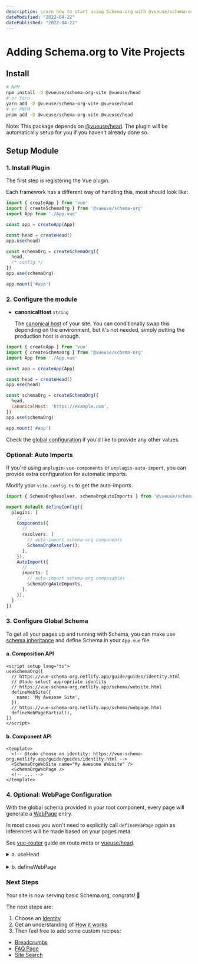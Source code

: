 ```yaml
---
description: Learn how to start using Schema.org with @vueuse/schema-org.
dateModified: "2022-04-22"
datePublished: "2022-04-22"
---
```


#  <i-logos-vitejs class="text-25px" /> Adding Schema.org to Vite Projects

## Install

```bash
# NPM
npm install -D @vueuse/schema-org-vite @vueuse/head
# or Yarn
yarn add -D @vueuse/schema-org-vite @vueuse/head
# or PNPM
pnpm add -D @vueuse/schema-org-vite @vueuse/head
```

Note: This package depends on [@vueuse/head](https://github.com/vueuse/head/). The plugin will be automatically setup for you if you haven't already done so.

## Setup Module

### 1. Install Plugin

The first step is registering the Vue plugin.

Each framework has a different way of handling this, most should look like:

```js main.js
import { createApp } from 'vue'
import { createSchemaOrg } from '@vueuse/schema-org'
import App from './App.vue'

const app = createApp(App)

const head = createHead()
app.use(head)

const schemaOrg = createSchemaOrg({
  head,
  /* config */
})
app.use(schemaOrg)

app.mount('#app')
```

### 2. Configure the module

- **canonicalHost** `string`

  The [canonical host](https://developers.google.com/search/docs/advanced/crawling/consolidate-duplicate-urls) of your site. You can conditionally swap this depending on the environment, but it's not needed, simply
  putting the production host is enough.

```js {12}
import { createApp } from 'vue'
import { createSchemaOrg } from '@vueuse/schema-org'
import App from './App.vue'

const app = createApp(App)

const head = createHead()
app.use(head)

const schemaOrg = createSchemaOrg({
  head,
  canonicalHost: 'https://example.com',
})
app.use(schemaOrg)

app.mount('#app')
```

Check the [global configuration](/guide/global-config.html) if you'd like to provide any other values.


### Optional: Auto Imports

If you're using `unplugin-vue-components` or `unplugin-auto-import`, you can provide extra configuration for automatic imports.

Modify your `vite.config.ts` to get the auto-imports.

```ts vite.config.ts
import { SchemaOrgResolver, schemaOrgAutoImports } from '@vueuse/schema-org/vite'

export default defineConfig({
  plugins: [
    // ...
    Components({
      // ...
      resolvers: [
        // auto-import schema-org components  
        SchemaOrgResolver(),
      ],
    }),
    AutoImport({
      // ...
      imports: [
        // auto-import schema-org composables  
        schemaOrgAutoImports,
      ],
    }),
  ]
})
```

### 3. Configure Global Schema


To get all your pages up and running with Schema, you can make use [schema inheritance](/guide/how-it-works.html#schema-inheritance) and define
Schema in your `App.vue` file.

#### a. Composition API

```vue
<script setup lang="ts">
useSchemaOrg([
  // https://vue-schema-org.netlify.app/guide/guides/identity.html
  // @todo select appropriate identity
  // https://vue-schema-org.netlify.app/schema/website.html
  defineWebSite({
    name: 'My Awesome Site',
  }),
  // https://vue-schema-org.netlify.app/schema/webpage.html
  defineWebPagePartial(),
])
</script>
```

#### b. Component API

```vue .vitepress/theme/MyLayout.vue
<template>
  <!-- @todo choose an identity: https://vue-schema-org.netlify.app/guide/guides/identity.html -->
  <SchemaOrgWebSite name="My Awesome Website" />
  <SchemaOrgWebPage />
  <!-- ... -->
</template>
```

### 4. Optional: WebPage Configuration

With the global schema provided in your root component, every page will generate a [WebPage](/schema/webpage) entry.

In most cases you won't need to explicitly call `defineWebPage` again as
inferences will be made based on your pages meta.

See [vue-router](https://router.vuejs.org/guide/advanced/meta.html#route-meta-fields) guide on route meta or [vueuse/head](https://github.com/vueuse/head/).

<details>
  <summary>a. useHead</summary>


Only supports the following inferences:
- title _`document.title`_
- description _`meta[name="description"]`_
- image _`meta[property="og:image"]`_

```vue
<script setup>
useHead({
  title: 'Hello World',
  meta: [ 
    { name: 'description',  content: 'This is a description' },
    { property: 'og:image',  content: 'https://example.com/preview.png' },
  ],
});
</script>
```
</details>

<br>

<details>
  <summary>b. defineWebPage</summary>

If you'd like full control over the WebPage data, you can define it again on any of the pages.

```vue
<script setup>
useSchemaOrg(
  defineWebPage({
    title: 'Hello World',
    description: 'This is a description',
    dateModified: new Date(2020, 1, 3),
    datePublished: new Date(2020, 1, 1),
    image: '/images/logo.png',
  })
)
</script>
```
</details>

### Next Steps

Your site is now serving basic Schema.org, congrats! 🎉

The next steps are:
1. Choose an [Identity](/guide/guides/identity)
2. Get an understanding of [How it works](/guide/how-it-works)
3. Then feel free to add some custom recipes:

- [Breadcrumbs](/guide/recipes/breadcrumbs)
- [FAQ Page](/guide/recipes/faq)
- [Site Search](/guide/recipes/faq)
